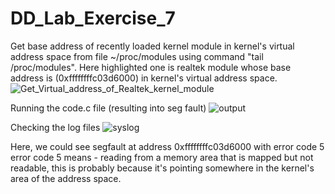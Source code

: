 # DD_Lab_Exercise_7

Get base address of recently loaded kernel module in kernel's virtual address space from file ~/proc/modules using command "tail /proc/modules".
Here highlighted one is realtek module whose base address is (0xffffffffc03d6000) in kernel's virtual address space.
![Get_Virtual_address_of_Realtek_kernel_module](https://user-images.githubusercontent.com/35663501/113764837-208d6700-9739-11eb-9aae-31900abf2521.png)

Running the code.c file (resulting into seg fault)
![output](https://user-images.githubusercontent.com/35663501/113765343-c345e580-9739-11eb-9ca8-f44658cbd155.png)

Checking the log files
![syslog](https://user-images.githubusercontent.com/35663501/113765429-deb0f080-9739-11eb-8fe5-a2f0593b409a.png)

Here, we could see segfault at address 0xffffffffc03d6000 with error code 5
error code 5 means - reading from a memory area that is mapped but not readable, this is probably because it's pointing somewhere in the kernel's area of the address space.
